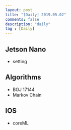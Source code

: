 ```yaml
---
layout: post
title: "[Daily] 2019.05.02"
comments: false
description: "daily"
tag : [Daily]
---
```


## Jetson Nano

- setting 

## Algorithms

- BOJ 17144
- Markov Chain

## IOS 

- coreML


